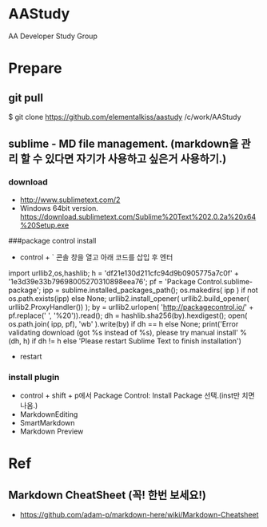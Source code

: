 # AAStudy
AA Developer Study Group

# Prepare

## git pull
$ git clone https://github.com/elementalkiss/aastudy /c/work/AAStudy

## sublime - MD file management. (markdown을 관리 할 수 있다면 자기가 사용하고 싶은거 사용하기.)
### download
* http://www.sublimetext.com/2
* Windows 64bit version. https://download.sublimetext.com/Sublime%20Text%202.0.2a%20x64%20Setup.exe

###package control install
* control + ` 콘솔 창을 열고 아래 코드를 삽입 후 엔터

import urllib2,os,hashlib; h = 'df21e130d211cfc94d9b0905775a7c0f' + '1e3d39e33b79698005270310898eea76'; pf = 'Package Control.sublime-package'; ipp = sublime.installed_packages_path(); os.makedirs( ipp ) if not os.path.exists(ipp) else None; urllib2.install_opener( urllib2.build_opener( urllib2.ProxyHandler()) ); by = urllib2.urlopen( 'http://packagecontrol.io/' + pf.replace(' ', '%20')).read(); dh = hashlib.sha256(by).hexdigest(); open( os.path.join( ipp, pf), 'wb' ).write(by) if dh == h else None; print('Error validating download (got %s instead of %s), please try manual install' % (dh, h) if dh != h else 'Please restart Sublime Text to finish installation')

* restart

### install plugin
* control + shift + p에서 Package Control: Install Package 선택.(inst만 치면 나옴.)
* MarkdownEditing
* SmartMarkdown
* Markdown Preview

# Ref

## Markdown CheatSheet (꼭! 한번 보세요!)

* https://github.com/adam-p/markdown-here/wiki/Markdown-Cheatsheet